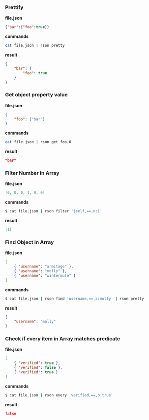 ### Prettify

**file.json**

```json
{"bar":{"foo":true}}
```

**commands**

```bash
cat file.json | rson pretty
```

**result**

```json
{
    "bar": {
        "foo": true
    }
}
```


### Get object property value

**file.json**

```json
{
    "foo": ["bar"]
}
```

**commands**

```bash
cat file.json | rson get foo.0
```

**result**

```json
"bar"
```

### Filter Number in Array

**file.json**

```json
[0, 0, 0, 1, 0, 0]
```

**commands**

```bash
$ cat file.json | rson filter '$self,==,n:1'
```

**result**

```json
[1]
```

### Find Object in Array

**file.json**

```json
[
    { "username": "armitage" },
    { "username": "molly" },
    { "username": "wintermute" }
]
```

**commands**

```bash
$ cat file.json | rson find 'username,==,s:molly' | rson pretty
```

**result**

```json
{
    "username": "molly"
}
```

### Check if every item in Array matches predicate

**file.json**

```json
[
    { "verified": true },
    { "verified": false },
    { "verified": true }
]
```

**commands**

```bash
$ cat file.json | rson every 'verified,==,b:true'
```

**result**

```json
false
```
